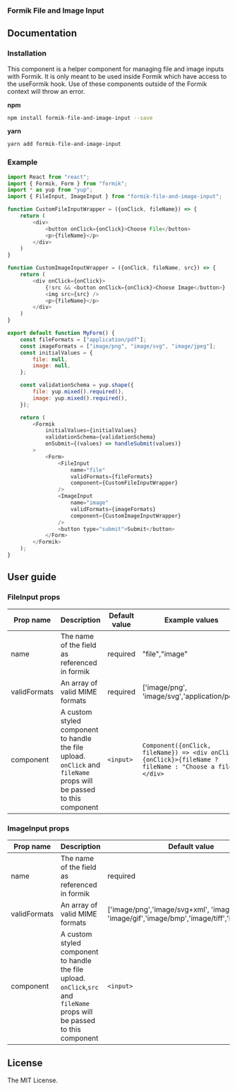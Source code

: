 ### Formik File and Image Input

## Documentation

### Installation

This component is a helper component for managing file and image inputs with Formik. It is only meant to be used inside Formik which have access to the useFormik hook. Use of these components outside of the Formik context will throw an error.

**npm**

```bash
npm install formik-file-and-image-input --save
```

**yarn**

```bash
yarn add formik-file-and-image-input
```

### Example

```js
import React from "react";
import { Formik, Form } from "formik";
import * as yup from "yup";
import { FileInput, ImageInput } from "formik-file-and-image-input";

function CustomFileInputWrapper = ({onClick, fileName}) => {
    return (
        <div>
            <button onClick={onClick}>Choose File</button>
            <p>{fileName}</p>
        </div>
    )
}

function CustomImageInputWrapper = ({onClick, fileName, src}) => {
    return (
        <div onClick={onClick}>
            {!src && <button onClick={onClick}>Choose Image</button>}
            <img src={src} />
            <p>{fileName}</p>
        </div>
    )
}

export default function MyForm() {
	const fileFormats = ["application/pdf"];
	const imageFormats = ["image/png", "image/svg", "image/jpeg"];
	const initialValues = {
		file: null,
		image: null,
	};

	const validationSchema = yup.shape({
		file: yup.mixed().required(),
		image: yup.mixed().required(),
	});

	return (
        <Formik
            initialValues={initialValues}
            validationSchema={validationSchema}
            onSubmit={(values) => handleSubmit(values)}
        >
			<Form>
                <FileInput
                    name="file"
                    validFormats={fileFormats}
                    component={CustomFileInputWrapper}
                />
                <ImageInput
                    name="image"
                    validFormats={imageFormats}
                    component={CustomImageInputWrapper}
                />
                <button type="submit">Submit</button>
			</Form>
		</Formik>
	);
}
```

## User guide

### FileInput props

| Prop name    | Description                                                                                                          | Default value | Example values                                                                                           |
| ------------ | -------------------------------------------------------------------------------------------------------------------- | ------------- | -------------------------------------------------------------------------------------------------------- |
| name         | The name of the field as referenced in formik                                                                        | required      | "file","image"                                                                                           |
| validFormats | An array of valid MIME formats                                                                                       | required      | ['image/png', 'image/svg','application/pdf']                                                             |
| component    | A custom styled component to handle the file upload. `onClick` and `fileName` props will be passed to this component | `<input>`     | `Component({onClick, fileName}) => <div onClick={onClick}>{fileName ? fileName : "Choose a file"}</div>` |

### ImageInput props

| Prop name    | Description                                                                                                                | Default value                                                                                  | Example values                                                                                                                   |
| ------------ | -------------------------------------------------------------------------------------------------------------------------- | ---------------------------------------------------------------------------------------------- | -------------------------------------------------------------------------------------------------------------------------------- |
| name         | The name of the field as referenced in formik                                                                              | required                                                                                       | "file","image"                                                                                                                   |
| validFormats | An array of valid MIME formats                                                                                             | ['image/png','image/svg+xml', 'image/jpeg', 'image/gif','image/bmp','image/tiff','image/webp'] | ['image/png', 'image/svg','application/pdf']                                                                                     |
| component    | A custom styled component to handle the file upload. `onClick`,`src` and `fileName` props will be passed to this component | `<input>`                                                                                      | `Component({onClick, src, fileName}) => <div onClick={onClick}><img src={src} />{fileName ? fileName : "Choose an image"}</div>` |

## License

The MIT License.
